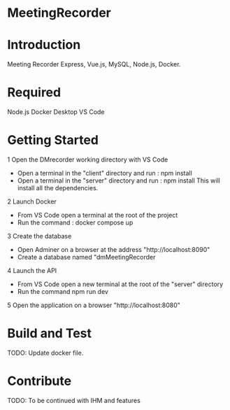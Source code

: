# MeetingRecorder

# Introduction 
Meeting Recorder Express, Vue.js, MySQL, Node.js, Docker. 

# Required
Node.js
Docker Desktop
VS Code

# Getting Started
1 Open the DMrecorder working directory with VS Code
- Open a terminal in the "client" directory and run : npm install 
- Open a terminal in the "server" directory and run : npm install 
This will install all the dependencies.

2 Launch Docker
- From VS Code open a terminal at the root of the project 
- Run the command : docker compose up

3 Create the database
- Open Adminer on a browser at the address "http://localhost:8090" 
- Create a database named "dmMeetingRecorder

4 Launch the API
- From VS Code open a new terminal at the root of the "server" directory 
- Run the command npm run dev

5 Open the application on a browser "http://localhost:8080"

# Build and Test
TODO: Update docker file. 

# Contribute
TODO: To be continued with IHM and features
